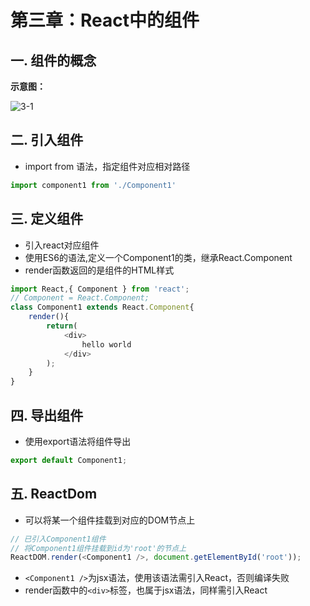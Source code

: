 # 第三章：React中的组件

## 一. 组件的概念
**示意图：**

![3-1](https://s2.ax1x.com/2020/02/21/3n8CBd.md.png)


## 二. 引入组件
* import from 语法，指定组件对应相对路径
```javascript
import component1 from './Component1'
```

## 三. 定义组件
* 引入react对应组件
* 使用ES6的语法,定义一个Component1的类，继承React.Component
* render函数返回的是组件的HTML样式

```javascript
import React,{ Component } from 'react';
// Component = React.Component;
class Component1 extends React.Component{
    render(){
        return(
            <div>
                hello world
            </div>
        );
    }
}
```


## 四. 导出组件
* 使用export语法将组件导出

```javascript
export default Component1;
```

## 五. ReactDom
* 可以将某一个组件挂载到对应的DOM节点上

```javascript
// 已引入Component1组件
// 将Component1组件挂载到id为'root'的节点上
ReactDOM.render(<Component1 />, document.getElementById('root'));
```

* `<Component1 />`为jsx语法，使用该语法需引入React，否则编译失败
* render函数中的`<div>`标签，也属于jsx语法，同样需引入React





<ad/>
<comment/>